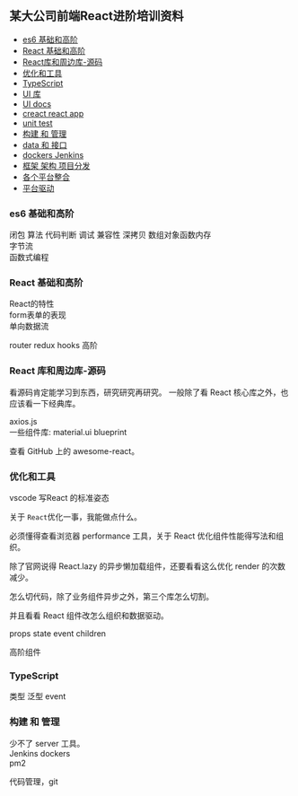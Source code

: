 ## 某大公司前端React进阶培训资料

- [es6 基础和高阶]()  
- [React 基础和高阶]()  
- [React库和周边库-源码]()  
- [优化和工具]()  
- [TypeScript]()  
- [UI 库]()  
- [UI docs]()  
- [creact react app]()  
- [unit test]()  
- [构建 和 管理]()  
- [data 和 接口]()  
- [dockers Jenkins]()  
- [框架 架构 项目分发]()  
- [各个平台整合]()  
- [平台驱动]()


### es6 基础和高阶

闭包 算法 代码判断 调试
兼容性 
深拷贝 数组对象函数内存  
字节流  
函数式编程 

### React 基础和高阶

React的特性   
form表单的表现  
单向数据流  

router redux hooks  高阶  
  
### React 库和周边库-源码

看源码肯定能学习到东西，研究研究再研究。
一般除了看 React 核心库之外，也应该看一下经典库。

axios.js  
一些组件库: material.ui blueprint

查看 GitHub 上的 awesome-react。

### 优化和工具

vscode 写React 的标准姿态  

关于 `React`优化一事，我能做点什么。

必须懂得查看浏览器 performance 工具，关于 React 优化组件性能得写法和组织。

除了官网说得 React.lazy 的异步懒加载组件，还要看看这么优化 render 的次数减少。

怎么切代码，除了业务组件异步之外，第三个库怎么切割。

并且看看 React 组件改怎么组织和数据驱动。

props state event children

高阶组件

### TypeScript

类型 泛型 event 

### 构建 和 管理

少不了 server 工具。  
Jenkins dockers  
pm2

代码管理，git
